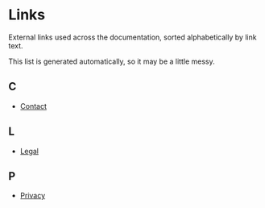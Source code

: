 # Links

External links used across the documentation, sorted alphabetically by link text.

This list is generated automatically, so it may be a little messy.

## C

- [Contact](https://ruyter.org/about/contact)

## L

- [Legal](https://ruyter.org/about/legal)

## P

- [Privacy](https://ruyter.org/about/privacy)

